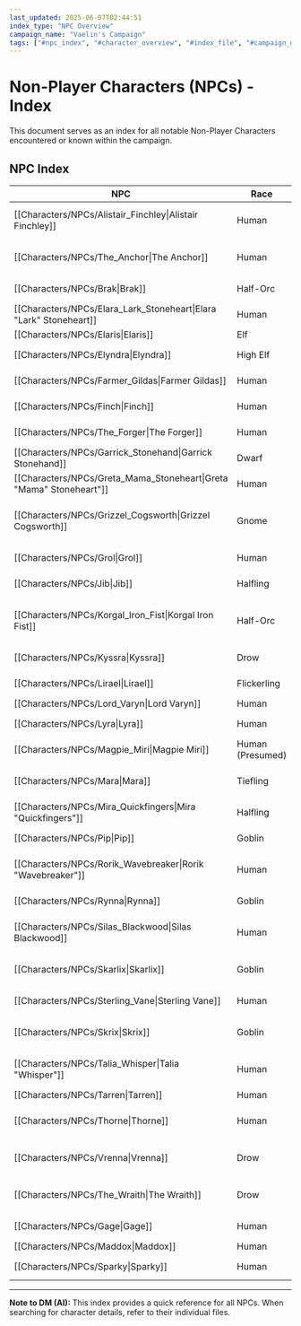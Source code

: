 ```yaml
---
last_updated: 2025-06-07T02:44:51
index_type: "NPC Overview"
campaign_name: "Vaelin's Campaign"
tags: ["#npc_index", "#character_overview", "#index_file", "#campaign_data", "#character_list", "#allies", "#enemies", "#contacts"]
---
```

# Non-Player Characters (NPCs) - Index

This document serves as an index for all notable Non-Player Characters encountered or known within the campaign.

## NPC Index

| NPC                                                                 | Race             | Role                                          | Faction                                                       | Primary Location                                                                                                 |                                              |
| ------------------------------------------------------------------- | ---------------- | --------------------------------------------- | ------------------------------------------------------------- | ---------------------------------------------------------------------------------------------------------------- | -------------------------------------------- |
| [[Characters/NPCs/Alistair_Finchley\|Alistair Finchley]]            | Human            | Specialist Linguist/Magical Item ID           | Independent                                                   | [[Locations/Alistair_Finchleys_Study\|Alistair Finchley's Study]]                                                |                                              |
| [[Characters/NPCs/The_Anchor\|The Anchor]]                          | Human            | Harbor Syndicate Mastermind                   | [[Factions/Harbor_Syndicate\|Harbor Syndicate]]               | [[Locations/Syndicate_Warehouse\|Syndicate Warehouse]]                                                           |                                              |
| [[Characters/NPCs/Brak\|Brak]]                                      | Half-Orc         | Syndicate Thug / Enforcer                     | [[Factions/Harbor_Syndicate\|Harbor Syndicate]]               | [[Locations/Crow's_Nest\|Crow's_Nest]]                                                                           |                                              |
| [[Characters/NPCs/Elara_Lark_Stoneheart\|Elara "Lark" Stoneheart]]  | Human            | Tavern Server / Informant                     | None                                                          | [[Locations/Rusty_Anchor\|Rusty Anchor]]                                                                         |                                              |
| [[Characters/NPCs/Elaris\|Elaris]]                                  | Elf              | Arcane Sage                                   | Independent                                                   | [[Locations/Shaded_Lantern\|Shaded Lantern]]                                                                     |                                              |
| [[Characters/NPCs/Elyndra\|Elyndra]]                                | High Elf         | Society Elder / Vaelin's Mentor               | [[Factions/The_Society\|The Society]]                         | [[Locations/Starfall_Manor\|Starfall Manor]]                                                                     |                                              |
| [[Characters/NPCs/Farmer_Gildas\|Farmer Gildas]]                    | Human            | Farmer                                        | None                                                          | [[Locations/Beyond_Duskhaven\|Beyond Duskhaven]]                                                                 |                                              |
| [[Characters/NPCs/Finch\|Finch]]                                    | Human            | Leader of the Ratlings                        | [[Factions/Ratlings\|Ratlings]]                               | [[Locations/Shadow_Quarter\|Shadow Quarter]]                                                                     |                                              |
| [[Characters/NPCs/The_Forger\|The Forger]]                          | Human            | Master Forger / Document Faker                | [[Factions/Harbor_Syndicate\|Harbor Syndicate]]               | [[Locations/Docks\|Docks]]                                                                                       |                                              |
| [[Characters/NPCs/Garrick_Stonehand\|Garrick Stonehand]]            | Dwarf            | Merchant                                      | Independent                                                   | [[Locations/Market_Square\|Market Square]]                                                                       |                                              |
| [[Characters/NPCs/Greta_Mama_Stoneheart\|Greta "Mama" Stoneheart"]] | Human            | Tavern Proprietor                             | None                                                          | [[Locations/Rusty_Anchor\|Rusty Anchor]]                                                                         |                                              |
| [[Characters/NPCs/Grizzel_Cogsworth\|Grizzel Cogsworth]]            | Gnome            | Arcane Curios & Clockwork Emporium Proprietor | None                                                          | [[Locations/Duskhaven\|Duskhaven]], near [[Locations/Market_Square\|Market Square]] and [[Locations/Veil\|Veil]] |                                              |
| [[Characters/NPCs/Grol\|Grol]]                                      | Human            | Gang Muscle / Bruiser                         | [[Characters/NPCs/Magpie_Miri\|Magpie Miri]]'s gang           | [[Locations/Old_Fishery\|Old Fishery]] / [[Locations/Docks\|Docks]]                                              |                                              |
| [[Characters/NPCs/Jib\|Jib]]                                        | Halfling         | Nightshade Guild Lookout                      | [[Factions/Nightshade_Guild\|Nightshade Guild]]               | [[Locations/Whispering_Door\|Whispering Door]]                                                                   |                                              |
| [[Characters/NPCs/Korgal_Iron_Fist\|Korgal Iron Fist]]              | Half-Orc         | Harbor Syndicate Chief Lieutenant / Enforcer  | [[Factions/Harbor_Syndicate\|Harbor Syndicate]]               | [[Locations/Syndicate_Warehouse\|Syndicate Warehouse]]                                                           |                                              |
| [[Characters/NPCs/Kyssra\|Kyssra]]                                  | Drow             | Nightshade Guild Lookout                      | [[Factions/Nightshade_Guild\|Nightshade Guild]]               | [[Locations/Whispering_Door\|Whispering Door]]                                                                   |                                              |
| [[Characters/NPCs/Lirael\|Lirael]]                                  | Flickerling      | Familiar                                      | None (Bound to [[Characters/PCs/Vaelin_Shadowleaf\|Vaelin]])  | [[Characters/PCs/Vaelin_Shadowleaf\|Vaelin Shadowleaf]]                                                          |                                              |
| [[Characters/NPCs/Lord_Varyn\|Lord Varyn]]                          | Human            | Corrupt Noble                                 | [[Factions/The_Society\|The Society]]                         | [[Locations/Noble_District\|Noble District]]                                                                     |                                              |
| [[Characters/NPCs/Lyra\|Lyra]]                                      | Human            | Arcane Shop Assistant                         | None                                                          | [[Locations/Shaded_Lantern\|Shaded Lantern]]                                                                     |                                              |
| [[Characters/NPCs/Magpie_Miri\|Magpie Miri]]                        | Human (Presumed) | Gang Leader                                   | [[Characters/NPCs/Magpie_Miri\|Magpie Miri]]'s gang           | [[Locations/Old_Fishery\|Old Fishery]] / [[Locations/Docks\|Docks]]                                              |                                              |
| [[Characters/NPCs/Mara\|Mara]]                                      | Tiefling         | Nightshade Guild Elder (Magic)                | [[Factions/Nightshade_Guild\|Nightshade Guild]]               | [[Locations/Veil\|Veil]]                                                                                         |                                              |
| [[Characters/NPCs/Mira_Quickfingers\|Mira "Quickfingers"]]          | Halfling         | Fence                                         | [[Factions/Nightshade_Guild\|Nightshade Guild]] / Independent | [[Locations/Market_Square\|Market Square]]                                                                       |                                              |
| [[Characters/NPCs/Pip\|Pip]]                                        | Goblin           | Gang Lackey / Skirmisher                      | [[Characters/NPCs/Magpie_Miri\|Magpie Miri]]'s gang           | [[Locations/Old_Fishery\|Old Fishery]] / [[Locations/Docks\|Docks]]                                              |                                              |
| [[Characters/NPCs/Rorik_Wavebreaker\|Rorik "Wavebreaker"]]          | Human            | Smuggler                                      | Independent / [[Factions/Harbor_Syndicate\|Harbor Syndicate]] | [[Locations/Docks\|Docks]]                                                                                       |                                              |
| [[Characters/NPCs/Rynna\|Rynna]]                                    | Goblin           | Nightshade Guild Fence                        | [[Factions/Nightshade_Guild\|Nightshade Guild]]               | [[Locations/Whispering_Door\|Whispering Door]]                                                                   |                                              |
| [[Characters/NPCs/Silas_Blackwood\|Silas Blackwood]]                | Human            | Jeweler / Dealer in Specialty Goods           | Independent                                                   | [[Locations/Blackwood's_Baubles\|Blackwood's Baubles]]                                                           |                                              |
| [[Characters/NPCs/Skarlix\|Skarlix]]                                | Goblin           | Harbor Syndicate Loan Shark                   | [[Factions/Harbor_Syndicate\|Harbor Syndicate]]               | [[Locations/Crow's_Nest\|Crow's Nest]]                                                                           |                                              |
| [[Characters/NPCs/Sterling_Vane\|Sterling Vane]]                    | Human            | Gambling Den Proprietor                       | None                                                          | [[Locations/The_Crimson_Coin\|The Crimson Coin]]                                                                 |                                              |
| [[Characters/NPCs/Skrix\|Skrix]]                                    | Goblin           | Harbor Syndicate Courier                      | [[Factions/Harbor_Syndicate\|Harbor Syndicate]]               | [[Locations/Syndicate_Warehouse\|Syndicate Warehouse]]                                                           |                                              |
| [[Characters/NPCs/Talia_Whisper\|Talia "Whisper"]]                  | Human            | Society Operative / Mission Contact           | [[Factions/The_Society\|The Society]]                         | [[Locations/Drunken_Raven\|Drunken Raven]]                                                                       |                                              |
| [[Characters/NPCs/Tarren\|Tarren]]                                  | Human            | Tavern Bouncer                                | [[Factions/The_Society\|The Society]]                         | [[Locations/Drunken_Raven\|Drunken Raven]]                                                                       |                                              |
| [[Characters/NPCs/Thorne\|Thorne]]                                  | Human            | Nightshade Guild Elder (Espionage)            | [[Factions/Nightshade_Guild\|Nightshade Guild]]               | [[Locations/Veil\|Veil]]                                                                                         |                                              |
| [[Characters/NPCs/Vrenna\|Vrenna]]                                  | Drow             | Nightshade Guild Elder (Heists)               | [[Factions/Nightshade_Guild\|Nightshade Guild]]               | [[Locations/Whispering_Door\|Whispering Door]]                                                                   |                                              |
| [[Characters/NPCs/The_Wraith\|The Wraith]]                          | Drow             | Guildmaster of the Nightshade Guild           | [[Factions/Nightshade_Guild\|Nightshade Guild]]               | [[Locations/Veil\|Veil]]                                                                                         |                                              |
| [[Characters/NPCs/Gage\|Gage]]                                      | Human            | Former Gang Leader                            | Rust Dogs (former)                                            | Rust Dogs Gang                                                                                                   | [[Locations/Old_Ruins\|Old Ruins]]           |
| [[Characters/NPCs/Maddox\|Maddox]]                                  | Human            | Thug / Enforcer                               | Rust Dogs (former)                                            | Rust Dogs Gang                                                                                                   | [[Locations/Docks\|The Docks]]               |
| [[Characters/NPCs/Sparky\|Sparky]]                                  | Human            | Tinker                                        | Rust Dogs (former)                                            | Rust Dogs Gang                                                                                                   | [[Locations/Shadow_Quarter\|Shadow Quarter]] |

---
**Note to DM (AI):** This index provides a quick reference for all NPCs. When searching for character details, refer to their individual files.